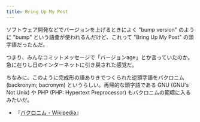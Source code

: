 ```yaml
---
title: Bring Up My Post
---
```


ソフトウェア開発などでバージョンを上げるときによく "bump version" のように "bump" という語彙が使われるんだけど、これって "Bring Up My Post" の頭字語だったんだ。

つまり、みんなコミットメッセージで「バージョンage」とか言っていたのか。急に在りし日のインターネットに引き戻された感覚だ。

ちなみに、このように完成形の語ありきでつくられた逆頭字語をバクロニム (backronym; bacronym) というらしい。再帰的な頭字語である GNU (GNU's Not Unix) や PHP (PHP: Hypertext Preprocessor) もバクロニムの範疇に入るみたいだ。

- 『[バクロニム - Wikipedia](https://ja.wikipedia.org/wiki/%E3%83%90%E3%82%AF%E3%83%AD%E3%83%8B%E3%83%A0)』
